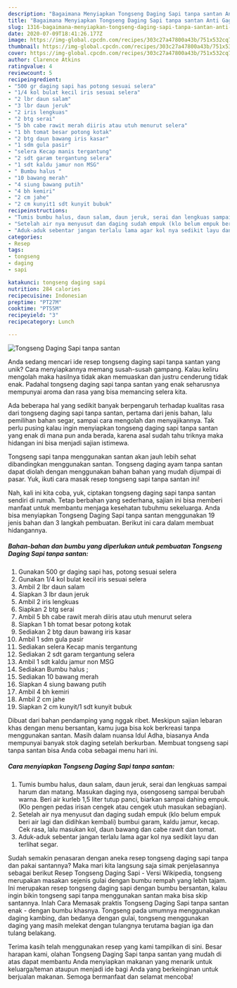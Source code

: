 ```yaml
---
description: "Bagaimana Menyiapkan Tongseng Daging Sapi tanpa santan Anti Gagal"
title: "Bagaimana Menyiapkan Tongseng Daging Sapi tanpa santan Anti Gagal"
slug: 1316-bagaimana-menyiapkan-tongseng-daging-sapi-tanpa-santan-anti-gagal
date: 2020-07-09T18:41:26.177Z
image: https://img-global.cpcdn.com/recipes/303c27a47800a43b/751x532cq70/tongseng-daging-sapi-tanpa-santan-foto-resep-utama.jpg
thumbnail: https://img-global.cpcdn.com/recipes/303c27a47800a43b/751x532cq70/tongseng-daging-sapi-tanpa-santan-foto-resep-utama.jpg
cover: https://img-global.cpcdn.com/recipes/303c27a47800a43b/751x532cq70/tongseng-daging-sapi-tanpa-santan-foto-resep-utama.jpg
author: Clarence Atkins
ratingvalue: 4
reviewcount: 5
recipeingredient:
- "500 gr daging sapi has potong sesuai selera"
- "1/4 kol bulat kecil iris sesuai selera"
- "2 lbr daun salam"
- "3 lbr daun jeruk"
- "2 iris lengkuas"
- "2 btg serai"
- "5 bh cabe rawit merah diiris atau utuh menurut selera"
- "1 bh tomat besar potong kotak"
- "2 btg daun bawang iris kasar"
- "1 sdm gula pasir"
- "selera Kecap manis tergantung"
- "2 sdt garam tergantung selera"
- "1 sdt kaldu jamur non MSG"
- " Bumbu halus "
- "10 bawang merah"
- "4 siung bawang putih"
- "4 bh kemiri"
- "2 cm jahe"
- "2 cm kunyit1 sdt kunyit bubuk"
recipeinstructions:
- "Tumis bumbu halus, daun salam, daun jeruk, serai dan lengkuas sampai harum dan matang. Masukan daging nya, osengoseng sampai berubah warna. Beri air kurleb 1,5 liter tutup panci, biarkan sampai dahing empuk. (Klo pengen pedas irisan cengek atau cengek utuh masukan sebagian)."
- "Setelah air nya menyusut dan daging sudah empuk (klo belum empuk beri air lagi dan didihkan kembali) bumbui garam, kaldu jamur, kecap. Cek rasa, lalu masukan kol, daun bawang dan cabe rawit dan tomat."
- "Aduk-aduk sebentar jangan terlalu lama agar kol nya sedikit layu dan terlihat segar."
categories:
- Resep
tags:
- tongseng
- daging
- sapi

katakunci: tongseng daging sapi 
nutrition: 284 calories
recipecuisine: Indonesian
preptime: "PT27M"
cooktime: "PT55M"
recipeyield: "3"
recipecategory: Lunch

---
```



![Tongseng Daging Sapi tanpa santan](https://img-global.cpcdn.com/recipes/303c27a47800a43b/751x532cq70/tongseng-daging-sapi-tanpa-santan-foto-resep-utama.jpg)

Anda sedang mencari ide resep tongseng daging sapi tanpa santan yang unik? Cara menyiapkannya memang susah-susah gampang. Kalau keliru mengolah maka hasilnya tidak akan memuaskan dan justru cenderung tidak enak. Padahal tongseng daging sapi tanpa santan yang enak seharusnya mempunyai aroma dan rasa yang bisa memancing selera kita.

Ada beberapa hal yang sedikit banyak berpengaruh terhadap kualitas rasa dari tongseng daging sapi tanpa santan, pertama dari jenis bahan, lalu pemilihan bahan segar, sampai cara mengolah dan menyajikannya. Tak perlu pusing kalau ingin menyiapkan tongseng daging sapi tanpa santan yang enak di mana pun anda berada, karena asal sudah tahu triknya maka hidangan ini bisa menjadi sajian istimewa.

Tongseng sapi tanpa menggunakan santan akan jauh lebih sehat dibandingkan menggunakan santan. Tongseng daging ayam tanpa santan dapat diolah dengan menggunakan bahan bahan yang mudah dijumpai di pasar. Yuk, ikuti cara masak resep tongseng sapi tanpa santan ini!


Nah, kali ini kita coba, yuk, ciptakan tongseng daging sapi tanpa santan sendiri di rumah. Tetap berbahan yang sederhana, sajian ini bisa memberi manfaat untuk membantu menjaga kesehatan tubuhmu sekeluarga. Anda bisa menyiapkan Tongseng Daging Sapi tanpa santan menggunakan 19 jenis bahan dan 3 langkah pembuatan. Berikut ini cara dalam membuat hidangannya.

<!--inarticleads1-->

##### Bahan-bahan dan bumbu yang diperlukan untuk pembuatan Tongseng Daging Sapi tanpa santan:

1. Gunakan 500 gr daging sapi has, potong sesuai selera
1. Gunakan 1/4 kol bulat kecil iris sesuai selera
1. Ambil 2 lbr daun salam
1. Siapkan 3 lbr daun jeruk
1. Ambil 2 iris lengkuas
1. Siapkan 2 btg serai
1. Ambil 5 bh cabe rawit merah diiris atau utuh menurut selera
1. Siapkan 1 bh tomat besar potong kotak
1. Sediakan 2 btg daun bawang iris kasar
1. Ambil 1 sdm gula pasir
1. Sediakan selera Kecap manis tergantung
1. Sediakan 2 sdt garam tergantung selera
1. Ambil 1 sdt kaldu jamur non MSG
1. Sediakan  Bumbu halus ;
1. Sediakan 10 bawang merah
1. Siapkan 4 siung bawang putih
1. Ambil 4 bh kemiri
1. Ambil 2 cm jahe
1. Siapkan 2 cm kunyit/1 sdt kunyit bubuk


Dibuat dari bahan pendamping yang nggak ribet. Meskipun sajian lebaran khas dengan menu bersantan, kamu juga bisa kok berkreasi tanpa menggunakan santan. Masih dalam nuansa Idul Adha, biasanya Anda mempunyai banyak stok daging setelah berkurban. Membuat tongseng sapi tanpa santan bisa Anda coba sebagai menu hari ini. 

<!--inarticleads2-->

##### Cara menyiapkan Tongseng Daging Sapi tanpa santan:

1. Tumis bumbu halus, daun salam, daun jeruk, serai dan lengkuas sampai harum dan matang. Masukan daging nya, osengoseng sampai berubah warna. Beri air kurleb 1,5 liter tutup panci, biarkan sampai dahing empuk. (Klo pengen pedas irisan cengek atau cengek utuh masukan sebagian).
1. Setelah air nya menyusut dan daging sudah empuk (klo belum empuk beri air lagi dan didihkan kembali) bumbui garam, kaldu jamur, kecap. Cek rasa, lalu masukan kol, daun bawang dan cabe rawit dan tomat.
1. Aduk-aduk sebentar jangan terlalu lama agar kol nya sedikit layu dan terlihat segar.


Sudah semakin penasaran dengan aneka resep tongseng daging sapi tanpa dan pakai santannya? Maka mari kita langsung saja simak penjelasannya sebagai berikut Resep Tongseng Daging Sapi - Versi Wikipedia, tongseng merupakan masakan sejenis gulai dengan bumbu rempah yang lebih tajam. Ini merupakan resep tongseng daging sapi dengan bumbu bersantan, kalau ingin bikin tongseng sapi tanpa menggunakan santan maka bisa skip santannya. Inlah Cara Memasak praktis Tongseng Daging Sapi tanpa santan enak - dengan bumbu khasnya. Tongseng pada umumnya menggunakan daging kambing, dan bedanya dengan gulai, tongseng menggunakan daging yang masih melekat dengan tulangnya terutama bagian iga dan tulang belakang. 

Terima kasih telah menggunakan resep yang kami tampilkan di sini. Besar harapan kami, olahan Tongseng Daging Sapi tanpa santan yang mudah di atas dapat membantu Anda menyiapkan makanan yang menarik untuk keluarga/teman ataupun menjadi ide bagi Anda yang berkeinginan untuk berjualan makanan. Semoga bermanfaat dan selamat mencoba!
